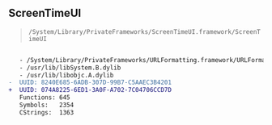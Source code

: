 ## ScreenTimeUI

> `/System/Library/PrivateFrameworks/ScreenTimeUI.framework/ScreenTimeUI`

```diff

   - /System/Library/PrivateFrameworks/URLFormatting.framework/URLFormatting
   - /usr/lib/libSystem.B.dylib
   - /usr/lib/libobjc.A.dylib
-  UUID: 8240E685-6ADB-307D-99B7-C5AAEC3B4201
+  UUID: 074A8225-6ED1-3A0F-A702-7C04706CCD7D
   Functions: 645
   Symbols:   2354
   CStrings:  1363

```
